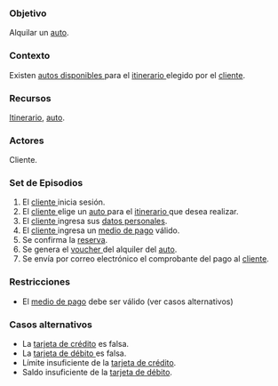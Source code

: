### Objetivo

Alquilar un [auto](https://app.nuclino.com/Curso-LEL/Agencia-de-Viajes/Servicio-Auto-bf39c08c-4d7e-4af8-a986-76e5fbd5390a).

### Contexto

Existen [autos ](https://app.nuclino.com/Curso-LEL/Agencia-de-Viajes/Servicio-Auto-bf39c08c-4d7e-4af8-a986-76e5fbd5390a)[disponibles ](https://app.nuclino.com/Curso-LEL/Agencia-de-Viajes/Estado-Libre-cedb2e90-b534-480a-a947-7ab9aecce814)para el [itinerario ](https://app.nuclino.com/Curso-LEL/Agencia-de-Viajes/Objeto-Itinerario-77d6777d-c052-43d0-a2e9-adc68b1593ee)elegido por el [cliente](https://app.nuclino.com/Curso-LEL/Agencia-de-Viajes/Sujeto-Pasajero-Husped-Cliente-1aca8769-d624-47f7-9373-9682438afab4).

### Recursos

[Itinerario](https://app.nuclino.com/Curso-LEL/Agencia-de-Viajes/Objeto-Itinirario-77d6777d-c052-43d0-a2e9-adc68b1593ee), [auto](https://app.nuclino.com/Curso-LEL/Agencia-de-Viajes/Servicio-Auto-bf39c08c-4d7e-4af8-a986-76e5fbd5390a).

### Actores

Cliente.

### Set de Episodios

1. El [cliente ](https://app.nuclino.com/Curso-LEL/Agencia-de-Viajes/Sujeto-Pasajero-Husped-Cliente-1aca8769-d624-47f7-9373-9682438afab4)inicia sesión.
2. El [cliente ](https://app.nuclino.com/Curso-LEL/Agencia-de-Viajes/Sujeto-Pasajero-Husped-Cliente-1aca8769-d624-47f7-9373-9682438afab4)elige un [auto ](https://app.nuclino.com/Curso-LEL/Agencia-de-Viajes/Servicio-Auto-bf39c08c-4d7e-4af8-a986-76e5fbd5390a)para el [itinerario ](https://app.nuclino.com/Curso-LEL/Agencia-de-Viajes/Objeto-Itinerario-77d6777d-c052-43d0-a2e9-adc68b1593ee)que desea realizar.
3. El [cliente ](https://app.nuclino.com/Curso-LEL/Agencia-de-Viajes/Sujeto-Pasajero-Husped-Cliente-1aca8769-d624-47f7-9373-9682438afab4)ingresa sus [datos personales](https://app.nuclino.com/Curso-LEL/Agencia-de-Viajes/Objeto-Datos-personales-c520636c-ba8b-41f1-b95e-7dd599681bbe).
4. El [cliente ](https://app.nuclino.com/Curso-LEL/Agencia-de-Viajes/Sujeto-Pasajero-Husped-Cliente-1aca8769-d624-47f7-9373-9682438afab4)ingresa un [medio de pago](https://app.nuclino.com/Curso-LEL/Agencia-de-Viajes/Objeto-Medio-de-Pago-b781b392-4758-4d41-9d47-404b303494c3) válido.
5. Se confirma la [reserva](https://app.nuclino.com/Curso-LEL/Agencia-de-Viajes/Objeto-Reserva-f6cb1208-721f-4cea-895b-40a0e9825210).
6. Se genera el [voucher ](https://app.nuclino.com/Curso-LEL/Agencia-de-Viajes/Objeto-Ticket-Electrnico-Voucher-445362ba-6ee6-4f3e-9cb3-57c4a54af64f)del alquiler del [auto](https://app.nuclino.com/Curso-LEL/Agencia-de-Viajes/Servicio-Auto-bf39c08c-4d7e-4af8-a986-76e5fbd5390a).
7. Se envía por correo electrónico el comprobante del pago al  [cliente](https://app.nuclino.com/Curso-LEL/Agencia-de-Viajes/Sujeto-Pasajero-Husped-Cliente-1aca8769-d624-47f7-9373-9682438afab4).

### Restricciones

* El [medio de pago](https://app.nuclino.com/Curso-LEL/Agencia-de-Viajes/Objeto-Medio-de-Pago-b781b392-4758-4d41-9d47-404b303494c3) debe ser válido (ver casos alternativos)

### Casos alternativos

* La [tarjeta de crédito](https://app.nuclino.com/Curso-LEL/Agencia-de-Viajes/Medio-de-Pago-Tarjeta-de-Crdito-8b834a4a-6454-4231-bb87-712d59cbfdf8) es falsa.
* La [tarjeta de débito ](https://app.nuclino.com/Curso-LEL/Agencia-de-Viajes/Medio-de-Pago-Tarjeta-de-Dbito-aeca5b25-e40b-4a33-9343-2f3b8c78c62c)es falsa.
* Límite insuficiente de la [tarjeta de crédito](https://app.nuclino.com/Curso-LEL/Agencia-de-Viajes/Medio-de-Pago-Tarjeta-de-Crdito-8b834a4a-6454-4231-bb87-712d59cbfdf8).
* Saldo insuficiente de la [tarjeta de débito](https://app.nuclino.com/Curso-LEL/Agencia-de-Viajes/Medio-de-Pago-Tarjeta-de-Dbito-aeca5b25-e40b-4a33-9343-2f3b8c78c62c).